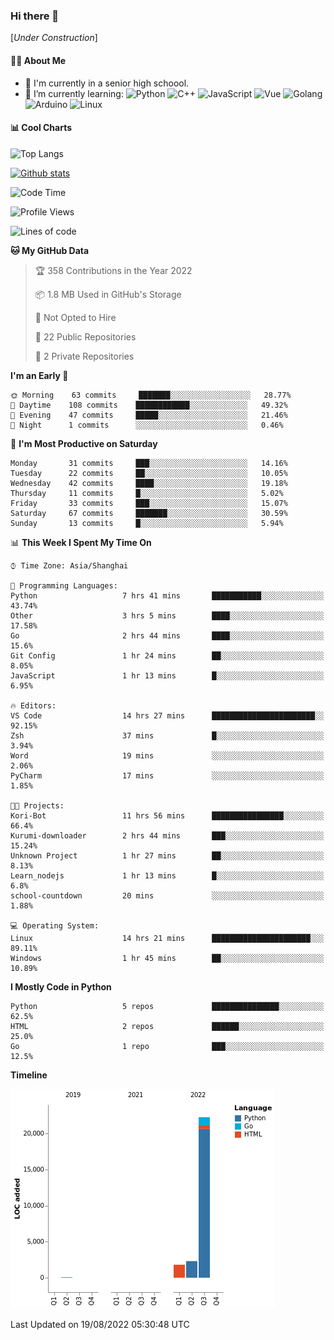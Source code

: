 ### Hi there 👋

\[*Under Construction*\]

<!--
**NoNormalCreeper/NoNormalCreeper** is a ✨ _special_ ✨ repository because its `README.md` (this file) appears on your GitHub profile.

Here are some ideas to get you started:

- 🔭 I’m currently working on ...
- 🌱 I’m currently learning ...
- 👯 I’m looking to collaborate on ...
- 🤔 I’m looking for help with ...
- 💬 Ask me about ...
- 📫 How to reach me: ...
- 😄 Pronouns: ...
- ⚡ Fun fact: ...
-->

#### 👩‍💻 About Me

- 🏫 I'm currently in a senior high schoool.
- 🌱 I’m currently learning: 
![Python](https://img.shields.io/badge/-Python-blue?style=flat-square&logo=Python&logoColor=fff)
![C++](https://img.shields.io/badge/-C%2B%2B-00599C?style=flat-square&logo=C%2B%2B&logoColor=fff)
![JavaScript](https://img.shields.io/badge/-JavaScript-ffca18?style=flat-square&logo=JavaScript&logoColor=fff)
![Vue](https://img.shields.io/badge/-Vue-4FC08D?style=flat-square&logo=Vue.js&logoColor=fff)
![Golang](https://img.shields.io/badge/-Go-007d9c?style=flat-square&logo=Go&logoColor=fff)
![Arduino](https://img.shields.io/badge/-Arduino-00979D?style=flat-square&logo=Arduino&logoColor=fff)
![Linux](https://img.shields.io/badge/-Linux-FCC624?style=flat-square&logo=Linux&logoColor=fff)

#### 📊 Cool Charts

![Top Langs](https://github-readme-stats.vercel.app/api/top-langs/?username=NoNormalCreeper&layout=compact)

[![Github stats](https://github-readme-stats.vercel.app/api?username=NoNormalCreeper&show_icons=true)](https://github.com/anuraghazra/github-readme-stats)

<!--START_SECTION:waka-->
![Code Time](http://img.shields.io/badge/Code%20Time-51%20hrs%2048%20mins-blue)

![Profile Views](http://img.shields.io/badge/Profile%20Views-0-blue)

![Lines of code](https://img.shields.io/badge/From%20Hello%20World%20I%27ve%20Written-26%20Thousand%20lines%20of%20code-blue)

**🐱 My GitHub Data** 

> 🏆 358 Contributions in the Year 2022
 > 
> 📦 1.8 MB Used in GitHub's Storage 
 > 
> 🚫 Not Opted to Hire
 > 
> 📜 22 Public Repositories 
 > 
> 🔑 2 Private Repositories  
 > 
**I'm an Early 🐤** 

```text
🌞 Morning    63 commits     ███████░░░░░░░░░░░░░░░░░░   28.77% 
🌆 Daytime    108 commits    ████████████░░░░░░░░░░░░░   49.32% 
🌃 Evening    47 commits     █████░░░░░░░░░░░░░░░░░░░░   21.46% 
🌙 Night      1 commits      ░░░░░░░░░░░░░░░░░░░░░░░░░   0.46%

```
📅 **I'm Most Productive on Saturday** 

```text
Monday       31 commits     ███░░░░░░░░░░░░░░░░░░░░░░   14.16% 
Tuesday      22 commits     ██░░░░░░░░░░░░░░░░░░░░░░░   10.05% 
Wednesday    42 commits     ████░░░░░░░░░░░░░░░░░░░░░   19.18% 
Thursday     11 commits     █░░░░░░░░░░░░░░░░░░░░░░░░   5.02% 
Friday       33 commits     ███░░░░░░░░░░░░░░░░░░░░░░   15.07% 
Saturday     67 commits     ███████░░░░░░░░░░░░░░░░░░   30.59% 
Sunday       13 commits     █░░░░░░░░░░░░░░░░░░░░░░░░   5.94%

```


📊 **This Week I Spent My Time On** 

```text
⌚︎ Time Zone: Asia/Shanghai

💬 Programming Languages: 
Python                   7 hrs 41 mins       ███████████░░░░░░░░░░░░░░   43.74% 
Other                    3 hrs 5 mins        ████░░░░░░░░░░░░░░░░░░░░░   17.58% 
Go                       2 hrs 44 mins       ████░░░░░░░░░░░░░░░░░░░░░   15.6% 
Git Config               1 hr 24 mins        ██░░░░░░░░░░░░░░░░░░░░░░░   8.05% 
JavaScript               1 hr 13 mins        █░░░░░░░░░░░░░░░░░░░░░░░░   6.95%

🔥 Editors: 
VS Code                  14 hrs 27 mins      ███████████████████████░░   92.15% 
Zsh                      37 mins             █░░░░░░░░░░░░░░░░░░░░░░░░   3.94% 
Word                     19 mins             ░░░░░░░░░░░░░░░░░░░░░░░░░   2.06% 
PyCharm                  17 mins             ░░░░░░░░░░░░░░░░░░░░░░░░░   1.85%

🐱‍💻 Projects: 
Kori-Bot                 11 hrs 56 mins      ████████████████░░░░░░░░░   66.4% 
Kurumi-downloader        2 hrs 44 mins       ███░░░░░░░░░░░░░░░░░░░░░░   15.24% 
Unknown Project          1 hr 27 mins        ██░░░░░░░░░░░░░░░░░░░░░░░   8.13% 
Learn_nodejs             1 hr 13 mins        █░░░░░░░░░░░░░░░░░░░░░░░░   6.8% 
school-countdown         20 mins             ░░░░░░░░░░░░░░░░░░░░░░░░░   1.88%

💻 Operating System: 
Linux                    14 hrs 21 mins      ██████████████████████░░░   89.11% 
Windows                  1 hr 45 mins        ██░░░░░░░░░░░░░░░░░░░░░░░   10.89%

```

**I Mostly Code in Python** 

```text
Python                   5 repos             ███████████████░░░░░░░░░░   62.5% 
HTML                     2 repos             ██████░░░░░░░░░░░░░░░░░░░   25.0% 
Go                       1 repo              ███░░░░░░░░░░░░░░░░░░░░░░   12.5%

```


**Timeline**

![Chart not found](https://raw.githubusercontent.com/NoNormalCreeper/NoNormalCreeper/main/charts/bar_graph.png) 


 Last Updated on 19/08/2022 05:30:48 UTC
<!--END_SECTION:waka-->

